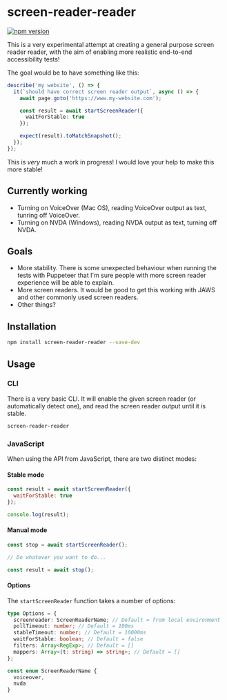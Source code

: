 # screen-reader-reader

[![npm version](https://img.shields.io/npm/v/screen-reader-reader.svg)](https://img.shields.io/npm/v/screen-reader-reader.svg)

This is a very experimental attempt at creating a general purpose screen reader reader, with the aim of enabling more realistic end-to-end accessibility tests!

The goal would be to have something like this:

```ts
describe('my website', () => {
  it(`should have correct screen reader output`, async () => {
    await page.goto('https://www.my-website.com');

    const result = await startScreenReader({
      waitForStable: true
    });

    expect(result).toMatchSnapshot();
  });
});
```

This is _very_ much a work in progress! I would love your help to make this more stable!

## Currently working

- Turning on VoiceOver (Mac OS), reading VoiceOver output as text, tunring off VoiceOver.
- Turning on NVDA (Windows), reading NVDA output as text, turning off NVDA.

## Goals

- More stability. There is some unexpected behaviour when running the tests with Puppeteer that I'm sure people with more screen reader experience will be able to explain.
- More screen readers. It would be good to get this working with JAWS and other commonly used screen readers.
- Other things?

## Installation

```sh
npm install screen-reader-reader --save-dev
```

## Usage

### CLI

There is a very basic CLI. It will enable the given screen reader (or automatically detect one), and read the screen reader output until it is stable.

```sh
screen-reader-reader
```

### JavaScript

When using the API from JavaScript, there are two distinct modes:

#### Stable mode

```js
const result = await startScreenReader({
  waitForStable: true
});

console.log(result);
```

#### Manual mode

```js
const stop = await startScreenReader();

// Do whatever you want to do...

const result = await stop();
```

#### Options

The `startScreenReader` function takes a number of options:

```ts
type Options = {
  screenreader: ScreenReaderName; // Default = from local environment
  pollTimeout: number; // Default = 100ms
  stableTimeout: number; // Default = 10000ms
  waitForStable: boolean; // Default = false
  filters: Array<RegExp>; // Default = []
  mappers: Array<(t: string) => string>; // Default = []
};

const enum ScreenReaderName {
  voiceover,
  nvda
}
```
